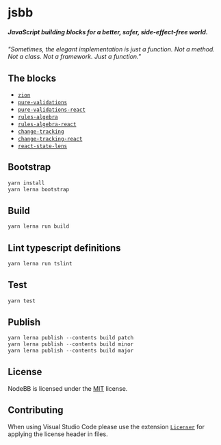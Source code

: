 # jsbb
##### JavaScript building blocks for a better, safer, side-effect-free world.

*"Sometimes, the elegant implementation is just a function. Not a method. Not a class. Not a framework. Just a function."*

## The blocks
  - [`zion`](./packages/zion#readme)
  - [`pure-validations`](./packages/pure-validations#readme)
  - [`pure-validations-react`](./packages/pure-validations-react#readme)
  - [`rules-algebra`](./packages/rules-algebra#readme)
  - [`rules-algebra-react`](./packages/rules-algebra-react#readme)
  - [`change-tracking`](./packages/change-tracking#readme)
  - [`change-tracking-react`](./packages/change-tracking-react#readme)
  - [`react-state-lens`](./packages/react-state-lens#readme)

## Bootstrap
```javascript
yarn install
yarn lerna bootstrap
```

## Build
```javascript
yarn lerna run build
```

## Lint typescript definitions
```javascript
yarn lerna run tslint
```

## Test
```javascript
yarn test
```

## Publish
```javascript
yarn lerna publish --contents build patch
yarn lerna publish --contents build minor
yarn lerna publish --contents build major
``` 

## License
NodeBB is licensed under the [MIT](LICENSE) license.

## Contributing
When using Visual Studio Code please use the extension [`Licenser`](https://marketplace.visualstudio.com/items?itemName=ymotongpoo.licenser) for applying the license header in files.
